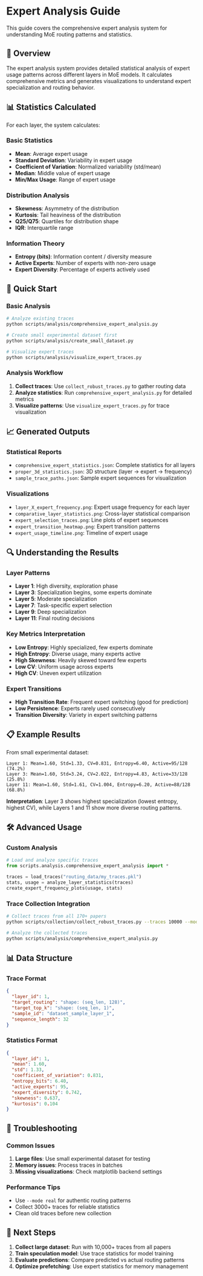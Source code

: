 # Expert Analysis Guide

This guide covers the comprehensive expert analysis system for understanding MoE routing patterns and statistics.

## 🎯 Overview

The expert analysis system provides detailed statistical analysis of expert usage patterns across different layers in MoE models. It calculates comprehensive metrics and generates visualizations to understand expert specialization and routing behavior.

## 📊 Statistics Calculated

For each layer, the system calculates:

### Basic Statistics
- **Mean**: Average expert usage
- **Standard Deviation**: Variability in expert usage
- **Coefficient of Variation**: Normalized variability (std/mean)
- **Median**: Middle value of expert usage
- **Min/Max Usage**: Range of expert usage

### Distribution Analysis
- **Skewness**: Asymmetry of the distribution
- **Kurtosis**: Tail heaviness of the distribution
- **Q25/Q75**: Quartiles for distribution shape
- **IQR**: Interquartile range

### Information Theory
- **Entropy (bits)**: Information content / diversity measure
- **Active Experts**: Number of experts with non-zero usage
- **Expert Diversity**: Percentage of experts actively used

## 🚀 Quick Start

### Basic Analysis
```bash
# Analyze existing traces
python scripts/analysis/comprehensive_expert_analysis.py

# Create small experimental dataset first
python scripts/analysis/create_small_dataset.py

# Visualize expert traces
python scripts/analysis/visualize_expert_traces.py
```

### Analysis Workflow
1. **Collect traces**: Use `collect_robust_traces.py` to gather routing data
2. **Analyze statistics**: Run `comprehensive_expert_analysis.py` for detailed metrics
3. **Visualize patterns**: Use `visualize_expert_traces.py` for trace visualization

## 📈 Generated Outputs

### Statistical Reports
- `comprehensive_expert_statistics.json`: Complete statistics for all layers
- `proper_3d_statistics.json`: 3D structure (layer → expert → frequency)
- `sample_trace_paths.json`: Sample expert sequences for visualization

### Visualizations
- `layer_X_expert_frequency.png`: Expert usage frequency for each layer
- `comparative_layer_statistics.png`: Cross-layer statistical comparison
- `expert_selection_traces.png`: Line plots of expert sequences
- `expert_transition_heatmap.png`: Expert transition patterns
- `expert_usage_timeline.png`: Timeline of expert usage

## 🔍 Understanding the Results

### Layer Patterns
- **Layer 1**: High diversity, exploration phase
- **Layer 3**: Specialization begins, some experts dominate
- **Layer 5**: Moderate specialization
- **Layer 7**: Task-specific expert selection
- **Layer 9**: Deep specialization
- **Layer 11**: Final routing decisions

### Key Metrics Interpretation
- **Low Entropy**: Highly specialized, few experts dominate
- **High Entropy**: Diverse usage, many experts active
- **High Skewness**: Heavily skewed toward few experts
- **Low CV**: Uniform usage across experts
- **High CV**: Uneven expert utilization

### Expert Transitions
- **High Transition Rate**: Frequent expert switching (good for prediction)
- **Low Persistence**: Experts rarely used consecutively
- **Transition Diversity**: Variety in expert switching patterns

## 📋 Example Results

From small experimental dataset:
```
Layer 1: Mean=1.60, Std=1.33, CV=0.831, Entropy=6.40, Active=95/128 (74.2%)
Layer 3: Mean=1.60, Std=3.24, CV=2.022, Entropy=4.83, Active=33/128 (25.8%)
Layer 11: Mean=1.60, Std=1.61, CV=1.004, Entropy=6.20, Active=88/128 (68.8%)
```

**Interpretation**: Layer 3 shows highest specialization (lowest entropy, highest CV), while Layers 1 and 11 show more diverse routing patterns.

## 🛠️ Advanced Usage

### Custom Analysis
```python
# Load and analyze specific traces
from scripts.analysis.comprehensive_expert_analysis import *

traces = load_traces("routing_data/my_traces.pkl")
stats, usage = analyze_layer_statistics(traces)
create_expert_frequency_plots(usage, stats)
```

### Trace Collection Integration
```bash
# Collect traces from all 170+ papers
python scripts/collection/collect_robust_traces.py --traces 10000 --mode real

# Analyze the collected traces
python scripts/analysis/comprehensive_expert_analysis.py
```

## 📊 Data Structure

### Trace Format
```json
{
  "layer_id": 1,
  "target_routing": "shape: (seq_len, 128)",
  "target_top_k": "shape: (seq_len, 1)",
  "sample_id": "dataset_sample_layer_1",
  "sequence_length": 32
}
```

### Statistics Format
```json
{
  "layer_id": 1,
  "mean": 1.60,
  "std": 1.33,
  "coefficient_of_variation": 0.831,
  "entropy_bits": 6.40,
  "active_experts": 95,
  "expert_diversity": 0.742,
  "skewness": 0.637,
  "kurtosis": 0.104
}
```

## 🔧 Troubleshooting

### Common Issues
1. **Large files**: Use small experimental dataset for testing
2. **Memory issues**: Process traces in batches
3. **Missing visualizations**: Check matplotlib backend settings

### Performance Tips
- Use `--mode real` for authentic routing patterns
- Collect 3000+ traces for reliable statistics
- Clean old traces before new collection

## 🎯 Next Steps

1. **Collect large dataset**: Run with 10,000+ traces from all papers
2. **Train speculation model**: Use trace statistics for model training
3. **Evaluate predictions**: Compare predicted vs actual routing patterns
4. **Optimize prefetching**: Use expert statistics for memory management